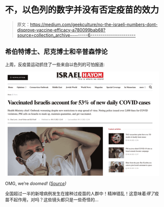 # 不，以色列的数字并没有否定疫苗的效力

> 原文：<https://medium.com/geekculture/no-the-israeli-numbers-dont-disprove-vaccine-efficacy-a780099bab68?source=collection_archive---------6----------------------->

## 希伯特博士、尼克博士和辛普森悖论

上周，反疫苗运动抓住了一些来自以色列的可怕报道:

![](img/6f6532fcf8cffb2bed58bf2ed10dd0f7.png)

OMG, we’re *doomed! (*[*Source*](https://www.israelhayom.com/2021/08/13/government-approves-3rd-vaccine-dose-for-israelis-over-50/)*)*

全国超过一半的新增病例发生在接种过疫苗的人群中！精神错乱！这意味着*得了*疫苗不起作用，对吗？这些镜头都只是一些奇怪的…